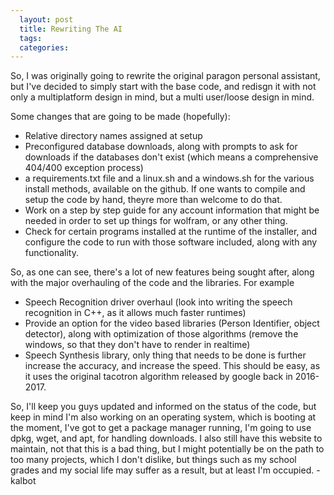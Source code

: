 ```yaml
---
  layout: post
  title: Rewriting The AI
  tags: 
  categories: 
---
```


So, I was originally going to rewrite the original paragon personal assistant, but I've decided to simply start with the base code, and redisgn it with not only a multiplatform design in mind, but a multi user/loose design in mind. 

Some changes that are going to be made (hopefully):

- Relative directory names assigned at setup
- Preconfigured database downloads, along with prompts to ask for downloads if the databases don't exist (which means a comprehensive 404/400 exception process)
- a requirements.txt file and a linux.sh and a windows.sh for the various install methods, available on the github. If one wants to compile and setup the code by hand, theyre more than welcome to do that.
- Work on a step by step guide for any account information that might be needed in order to set up things for wolfram, or any other thing. 
- Check for certain programs installed at the runtime of the installer, and configure the code to run with those software included, along with any functionality.

So, as one can see, there's a lot of new features being sought after, along with the major overhauling of the code and the libraries. For example

- Speech Recognition driver overhaul (look into writing the speech recognition in C++, as it allows much faster runtimes)
- Provide an option for the video based libraries (Person Identifier, object detector), along with optimization of those algorithms (remove the windows, so that they don't have to render in realtime)
- Speech Synthesis library, only thing that needs to be done is further increase the accuracy, and increase the speed. This should be easy, as it uses the original tacotron algorithm released by google back in 2016-2017.

So, I'll keep you guys updated and informed on the status of the code, but keep in mind I'm also working on an operating system, which is booting at the moment, I've got to get a package manager running, I'm going to use dpkg, wget, and apt, for handling downloads. 
I also still have this website to maintain, not that this is a bad thing, but I might potentially be on the path to too many projects, which I don't dislike, but things such as my school grades and my social life may suffer as a result, but at least I'm occupied.
  -kalbot